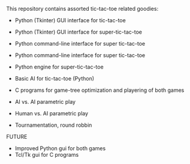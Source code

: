This repository contains assorted tic-tac-toe related goodies:
- Python (Tkinter) GUI interface for tic-tac-toe
- Python (Tkinter) GUI interface for super-tic-tac-toe
- Python command-line interface for super tic-tac-toe
- Python command-line interface for super tic-tac-toe
- Python engine for super-tic-tac-toe
- Basic AI for tic-tac-toe (Python)

- C programs for game-tree optimization and playering of both games
- AI vs. AI parametric play
- Human vs. AI parametric play
- Tournamentation, round robbin

FUTURE

- Improved Python gui for both games
- Tcl/Tk gui for C programs

